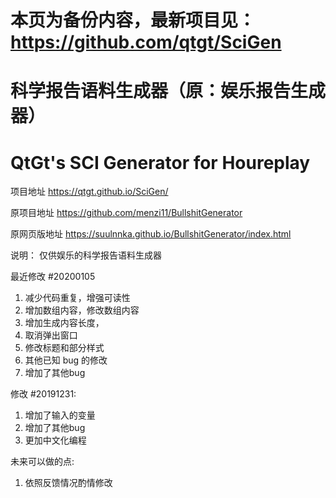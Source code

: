 # 本页为备份内容，最新项目见：https://github.com/qtgt/SciGen
# 科学报告语料生成器（原：娱乐报告生成器）
# QtGt's SCI Generator for Houreplay

项目地址 https://qtgt.github.io/SciGen/

原项目地址 https://github.com/menzi11/BullshitGenerator

原网页版地址 https://suulnnka.github.io/BullshitGenerator/index.html

说明：
仅供娱乐的科学报告语料生成器

最近修改 #20200105
1. 减少代码重复，增强可读性
2. 增加数组内容，修改数组内容
3. 增加生成内容长度，
4. 取消弹出窗口
5. 修改标题和部分样式
6. 其他已知 bug 的修改
7. 增加了其他bug 

修改 #20191231:  
1. 增加了输入的变量  
2. 增加了其他bug  
3. 更加中文化编程  

未来可以做的点:  
1. 依照反馈情况酌情修改
